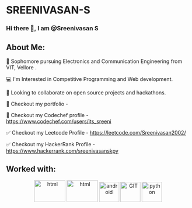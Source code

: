# SREENIVASAN-S

### Hi there 👋, I am @Sreenivasan S

## About Me:



📝 Sophomore pursuing Electronics and Communication Engineering from VIT, Vellore .

💻 I'm Interested in Competitive Programming and Web development.

🤝 Looking to collaborate on open source projects and hackathons.

👋 Checkout my portfolio - 

👀 Checkout my Codechef profile - https://www.codechef.com/users/its_sreeni

✅ Checkout my Leetcode Profile - https://leetcode.com/Sreenivasan2002/

✅ Checkout my HackerRank Profile - https://www.hackerrank.com/sreenivasanskpy
  



## Worked with:

<p align="center">
      <img src="https://www.vectorlogo.zone/logos/w3_html5/w3_html5-icon.svg" alt="html" width="85" height="60"/> 
  <img src="https://www.vectorlogo.zone/logos/w3_css/w3_css-icon.svg" alt="html" width="85" height="60"/> 
      <img src="https://www.vectorlogo.zone/logos/javascript/javascript-icon.svg" alt="android" width="55" height="55"/>
      <img src="https://www.vectorlogo.zone/logos/git-scm/git-scm-icon.svg" alt="GIT" width="55" height="55"/> 
      <img src="https://www.vectorlogo.zone/logos/python/python-icon.svg" alt="python" width="55" height="55"/>
       
      
</p>



<!--

Here are some ideas to get you started:

- 🔭 I’m currently working on ...
- 🌱 I’m currently learning ...
- 👯 I’m looking to collaborate on ...
- 🤔 I’m looking for help with ...
- 💬 Ask me about ...
- 📫 How to reach me: ...
- 😄 Pronouns: ...
- ⚡ Fun fact: ...
-->
  
  
